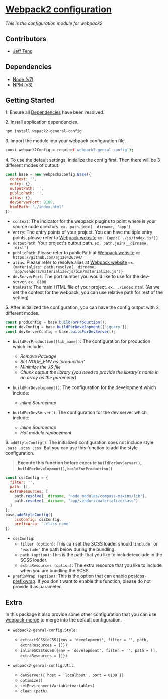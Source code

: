 
# [Webpack2 configuration](https://github.com/aj120426394/webpack2-config)

*This is the configuration module for webpack2*

## Contributors

* [Jeff Teng](mailto:j.teng@griffith.edu.au)

## Dependencies

* [Node (v7)](https://nodejs.org)
* [NPM (v3)](https://www.npmjs.com)

## Getting Started

1\. Ensure all [Dependencies](#dependencies) have been resolved.

2\. Install application dependencies.

```bash
npm install wepack2-general-config
```

3\. Import the module into your webpack configuration file.

```bash
const webpack2Config = require('webpack2-genral-config');
```

4\. To use the default settings, initialize the config first. Then there will be 3 different modes of output.
```javascript
const base = new webpack2Config.Base({
  context: '',
  entry: {},
  outputPath: '',
  publicPath: '',
  alias: {},
  devServerPort: 8100,
  htmlPath: './index.html'
});
```
* `context`: The indicator for the webpack plugins to point where is your source code directory. `ex. path.join(__dirname, 'app')`
* `entry`: The entry points of your project. You can have multiple entry points, please refer to [Webpack website](https://webpack.js.org/configuration/) `ex. {app:['./js/index.js']}`
* `outputPath`: Your project's output path. `ex. path.join(__dirname, 'dist')`
* `publicPath`: Please refer to publicPath at [Webpack website](https://webpack.js.org/configuration/) `ex. https://github.com/aj120426394/`
* `alias`: Please refer to resolve.alias at [Webpack website](https://webpack.js.org/configuration/) `ex. {materialize: path.resolve(__dirname, 'app/vendors/materialize/js/bin/materialize.js')}`
* `devServerPort`: The port number you would like to use for the dev-server. `ex. 8100`
* `htmlPath`: The main HTML file of your project. `ex. ./index.html` (As we set the context for the webpack, you can use relative path for rest of the setting)

5\. After initialized the configuration, you can have the config output with 3 different modes.
```javascript
const prodConfig = base.buildForProduction();
const devConfig = base.buildForDevelopment(['jquery']);
const devServerConfig = base.buildForDevServer();
```
* `buildForProduction([lib_name])`: The configuration for production which include:  
    * *Remove Package*
    * *Set NODE_ENV as 'production'*
    * *Minimize the JS file*
    * *Chunk output the library (you need to provide the library's name in an array as the parameter)* 
    
* `buildForDevelopment()`: The configuration for the development which include:
    * *inline Sourcemap*
* `buildForDevServer()`: The configuration for the dev server which include:
    * *inline Sourcemap*
    * *Hot module replacement*
    
6\. `addStyleConfig()`: The initialized configuration does not include style `.sass .scss .css`. But you can use this function to add the style configuration.
 > **Execute this function before execute `buildForDevServer()`, `buildForDevelopment()`, `buildForProduction()`**
```javascript
const cssConfig = {
  filter: '',
  path: [],
  extraResources: [
    path.resolve(__dirname, "node_modules/compass-mixins/lib"),
    path.resolve(__dirname, "app/vendors/materialize/sass")
  ]
};
base.addStyleConfig({
    cssConfig: cssConfig,
    prefixWrap: '.class-name'
})
```
* `cssConfig`:
    * `filter (option)`: This can set the SCSS loader should`'include'` or `'exclude'` the path below during the bundling.
    * `path (option)`: This is the path that you like to include/exclude in the SCSS loader. 
    * `extraResources (option)`: The extra resource that you like to include when you are bundling the SCSS.
* `prefixWrap (option)`: This is the option that can enable [postcss-prefixwrap](https://github.com/dbtedman/postcss-prefixwrap). If you don't want to enable this function, please do not provide it as parameter.


## Extra
In this package it also provide some other configuration that you can use [webpack-merge](https://github.com/survivejs/webpack-merge) to merge into the default configuration. 

* `webpack2-genral-config.Style`:
    * `extractSCSStoCSS({env = 'development', filter = '', path, extraResources = []})`:
    * `inlineSCSStoCSS({env = 'development', filter = '', path = [], extraResources = []})`:

* `webpack2-genral-config.Util`:
    * `devServer({ host = 'localhost', port = 8100 })`
    * `optimize()`
    * `setEnvironmentVariable(variables)`
    * `clean (path)`
